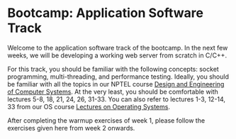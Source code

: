 # Bootcamp: Application Software Track
Welcome to the application software track of the bootcamp. In the next few weeks, we will be developing a working web server from scratch in C/C++. 

For this track, you should be familiar with the following concepts: socket programming, multi-threading, and performance testing. Ideally, you should be familiar with all the topics in our NPTEL course [Design and Engineering of Computer Systems](https://www.cse.iitb.ac.in/~mythili/decs/). At the very least, you should be comfortable with lectures 5-8, 18, 21, 24, 26, 31-33. You can also refer to lectures 1-3, 12-14, 33 from our OS course [Lectures on Operating Systems](https://www.cse.iitb.ac.in/~mythili/os/).

After completing the warmup exercises of week 1, please follow the exercises given here from week 2 onwards.
